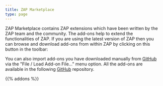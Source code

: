 ```yaml
---
title: ZAP Marketplace
type: page
---
```


ZAP Marketplace contains ZAP extensions which have been written by the ZAP team and the community. The add-ons help to extend the functionalities of ZAP. 
If you are using the latest version of ZAP then you can browse and download add-ons from within ZAP by clicking on this button in the toolbar:

You can also import add-ons you have downloaded manually from [GitHub](https://github.com/zaproxy/zap-extensions/releases) via the "File / Load Add-on File..." menu option.
All the add-ons are available in the following [GitHub](https://github.com/zaproxy/zap-extensions) repository.

{{% addons %}}

